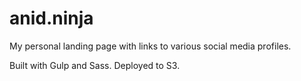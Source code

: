 # anid.ninja

My personal landing page with links to various
social media profiles.

Built with Gulp and Sass. Deployed to S3.